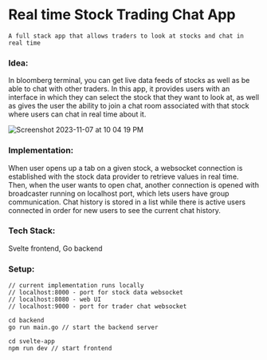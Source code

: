 # Real time Stock Trading Chat App

`A full stack app that allows traders to look at stocks and chat in real time`


### Idea: 
In bloomberg terminal, you can get live data feeds of stocks as well as be able to chat with other traders. In this app, it provides users with an interface in which they can select the stock that they want to look at, as well as gives the user the ability to join a chat room associated with that stock where users can chat in real time about it.

![Screenshot 2023-11-07 at 10 04 19 PM](https://github.com/michaelzheng67/realtime_stock_chat/assets/82613778/0a129350-3f61-483e-94df-b30f7a196eba)


### Implementation:
When user opens up a tab on a given stock, a websocket connection is established with the stock data provider to retrieve values in real time. Then, when the user wants to open chat, another connection is opened with broadcaster running on localhost port, which lets users have group communication. Chat history is stored in a list while there is active users connected in order for new users to see the current chat history.

### Tech Stack:
Svelte frontend, Go backend


### Setup:

```
// current implementation runs locally
// localhost:8000 - port for stock data websocket
// localhost:8080 - web UI
// localhost:9000 - port for trader chat websocket

cd backend
go run main.go // start the backend server

cd svelte-app
npm run dev // start frontend
```


